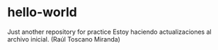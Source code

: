 # hello-world
Just another repository for practice
Estoy haciendo actualizaciones al archivo inicial. (Raúl Toscano Miranda)
